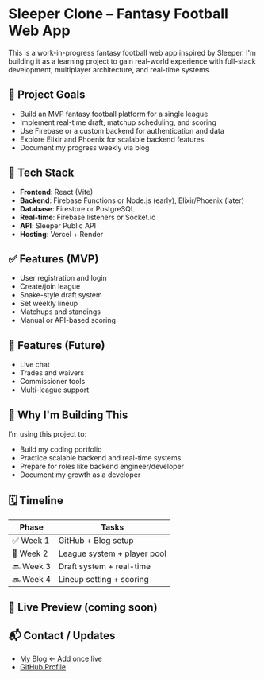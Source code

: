 # Sleeper Clone – Fantasy Football Web App

This is a work-in-progress fantasy football web app inspired by Sleeper. I'm building it as a learning project to gain real-world experience with full-stack development, multiplayer architecture, and real-time systems.

## 🎯 Project Goals

- Build an MVP fantasy football platform for a single league
- Implement real-time draft, matchup scheduling, and scoring
- Use Firebase or a custom backend for authentication and data
- Explore Elixir and Phoenix for scalable backend features
- Document my progress weekly via blog

## 🧱 Tech Stack

- **Frontend**: React (Vite)
- **Backend**: Firebase Functions or Node.js (early), Elixir/Phoenix (later)
- **Database**: Firestore or PostgreSQL
- **Real-time**: Firebase listeners or Socket.io
- **API**: Sleeper Public API
- **Hosting**: Vercel + Render

## ✅ Features (MVP)

- User registration and login
- Create/join league
- Snake-style draft system
- Set weekly lineup
- Matchups and standings
- Manual or API-based scoring

## 🚧 Features (Future)

- Live chat
- Trades and waivers
- Commissioner tools
- Multi-league support

## 🧠 Why I'm Building This

I’m using this project to:
- Build my coding portfolio
- Practice scalable backend and real-time systems
- Prepare for roles like backend engineer/developer
- Document my growth as a developer

## 🗓️ Timeline

| Phase | Tasks |
|-------|-------|
| ✅ Week 1 | GitHub + Blog setup |
| 🔄 Week 2 | League system + player pool |
| 🔜 Week 3 | Draft system + real-time |
| 🔜 Week 4 | Lineup setting + scoring |

## 🧪 Live Preview (coming soon)

## 📬 Contact / Updates

- [My Blog](#) ← Add once live
- [GitHub Profile](https://github.com/ducharme-dev)
